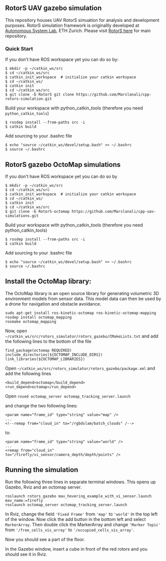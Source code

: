 ## RotorS UAV gazebo simulation

This repository houses UAV RotorS simuation for analysis and development purposes. RotorS simulation framework is originallly developed at [Autonomous System Lab](https://hub.docker.com/r/osrf/subt-virtual-testbed), ETH Zurich. Please visit [RotorS here](https://hub.docker.com/r/osrf/subt-virtual-testbed) for main repository. 

### Quick Start

If you don't have ROS workspace yet you can do so by:

```
$ mkdir -p ~/catkin_ws/src
$ cd ~/catkin_ws/src
$ catkin_init_workspace  # initialize your catkin workspace
$ cd ~/catkin_ws/
$ catkin init
$ cd ~/catkin_ws/src
$ git clone -b RotorS git clone https://github.com/Marslanali/cpp-rotors-simulation.git 
```

Build your workspace with python_catkin_tools (therefore you need `python_catkin_tools`)

```
$ rosdep install --from-paths src -i
$ catkin build
```

Add sourcing to your .bashrc file

```
$ echo "source ~/catkin_ws/devel/setup.bash" >> ~/.bashrc
$ source ~/.bashrc
```


## RotorS gazebo OctoMap simulations

If you don't have ROS workspace yet you can do so by

```
$ mkdir -p ~/catkin_ws/src
$ cd ~/catkin_ws/src
$ catkin_init_workspace  # initialize your catkin workspace
$ cd ~/catkin_ws/
$ catkin init
$ cd ~/catkin_ws/src
$ git clone -b RotorS-octomap https://github.com/Marslanali/cpp-uav-simulations.git

```

Build your workspace with python_catkin_tools (therefore you need python_catkin_tools)

```
$ rosdep install --from-paths src -i
$ catkin build
```

Add sourcing to your .bashrc file

```
$ echo "source ~/catkin_ws/devel/setup.bash" >> ~/.bashrc
$ source ~/.bashrc
```

## Install the OctoMap library:

The OctoMap library is an open source library for generating volumetric 3D environment models from sensor data. This model data can then be used by a drone for navigation and obstacle avoidance.

```
sudo apt-get install ros-kinetic-octomap ros-kinetic-octomap-mapping
rosdep install octomap_mapping
rosmake octomap_mapping
```

Now, open `~/catkin_ws/src/rotors_simulator/rotors_gazebo/CMakeLists.txt` and add the following lines to the bottom of the file

```
find_package(octomap REQUIRED)
include_directories(${OCTOMAP_INCLUDE_DIRS})
link_libraries(${OCTOMAP_LIBRARIES})
```

Open `~/catkin_ws/src/rotors_simulator/rotors_gazebo/package.xml` and add the following lines

```
<build_depend>octomap</build_depend>
<run_depend>octomap</run_depend>
```

Open `rosed octomap_server octomap_tracking_server.launch`

and change the two following lines:

```
<param name="frame_id" type="string" value="map" />
...
<!--remap from="cloud_in" to="/rgbdslam/batch_clouds" /-->
```

to:

```
<param name="frame_id" type="string" value="world" />
...
<remap from="cloud_in" to="/firefly/vi_sensor/camera_depth/depth/points" />
```

## Running the simulation

Run the following three lines in separate terminal windows. This opens up Gazebo, Rviz and an octomap server.

```
roslaunch rotors_gazebo mav_hovering_example_with_vi_sensor.launch  mav_name:=firefly
roslaunch octomap_server octomap_tracking_server.launch
```

In Rviz, change the field `'Fixed Frame'` from `'map'` to `'world'` in the top left of the window. Now click the add button in the bottom left and select `MarkerArray`. Then double click the MarkerArray and change `'Marker Topic'` from `'/free_cells_vis_array'` to `'/occupied_cells_vis_array'`.

Now you should see a part of the floor.

In the Gazebo window, insert a cube in front of the red rotors and you should see it in Rviz.

